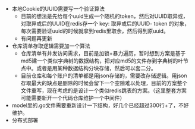- 本地Cookie的UUID需要写一个验证算法
  - 目前的想法是先给每个uuid生成一个随机的token，然后对UUID取异或，对取异或后的UUID在redis存一个 key: 取异或后的UUID- token 的对象，每次需要验证uuid的时候就拿到redis里取余，然后得到原uuid。
  - 有问题再更新
- 仓库清单存取逻辑需要加一个算法
  - 仓库清单有并发访问需求，目前是加锁+暴力遍历，暂时想到方案是基于md5建一个类似字典树的数据结构，把对应md5的文件存到字典树的叶节点中。或者是用某种数据结构分块存储，然后可以套二分。
  - 目前仓库和每个账户的清单都是用json存储的，需要改存储逻辑。用json存取最大的缺点是删除的时候会留下一个空隙难以处理，目前的方案整个文件重写，现在考虑的是设计一个类似redis跳表的方案。（这里整套方案可能需要新开一个代码仓库维护一个中间件）
- model里的.go文件需要重新设计一下结构，好几个已经超过300行+了，不好维护。
- 分布式部署